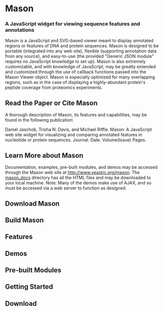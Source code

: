 # Mason
### A JavaScript widget for viewing sequence features and annotations

Mason is a JavaScript and SVG-based viewer meant to display annotated regions or features of DNA and protein sequences. Mason is designed to be portable (integrated into any web site), flexible (supporting annotation data from any source), and easy-to-use (the provided "Generic JSON module" requires no JavaScript knowledge to set up). Mason is also extremely customizable, and with knowledge of JavaScript, may be greatly extended and customized through the use of callback functions passed into the Mason Viewer object. Mason is especially optimized for many overlapping regions, such as in the case of displaying a highly-abundant protein's peptide coverage from proteomics experiments.

## Read the Paper or Cite Mason
A thorough description of Mason, its features and capabilities, may be found in the following publication:

Daniel Jaschob, Trisha N. Davis, and Michael Riffle. Mason: A JavaScript web site widget for visualizing and comparing annotated features in nucleotide or protein sequences. Journal. Date. Volume(Issue) Pages.

## Learn More about Mason
Documentation, examples, pre-built modules, and demos may be accessed through the Mason web site at http://www.yeastrc.org/mason. The <a href="mason_docs">mason_docs</a> directory has all the HTML files and may be downloaded to your local machine. Note: Many of the demos make use of AJAX, and so must be accessed via a web server to function as designed.

## Download Mason

## Build Mason



## Features

## Demos

## Pre-built Modules

## Getting Started

## Download

